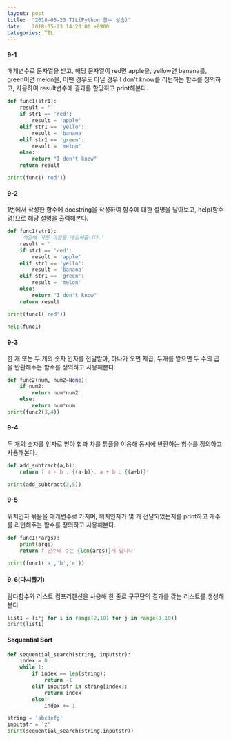 ```yaml
---
layout: post
title:  "2018-05-23 TIL(Python 함수 실습)"
date:   2018-05-23 14:20:00 +0900
categories: TIL
---
```



#### 9-1

매개변수로 문자열을 받고, 해당 문자열이 red면 apple을, yellow면 banana를, green이면 melon을, 어떤 경우도 아닐 경우 I don't know를 리턴하는 함수를 정의하고, 사용하여 result변수에 결과를 할당하고 print해본다.

```python
def func1(str1):
    result = ''
    if str1 == 'red':
        result = 'apple'
    elif str1 == 'yello':
        result = 'banana'
    elif str1 == 'green':
        result = 'melon'
    else:
        return "I don't know"
    return result

print(func1('red'))
```

#### 9-2

1번에서 작성한 함수에 docstring을 작성하여 함수에 대한 설명을 달아보고, help(함수명)으로 해당 설명을 출력해본다.

```python
def func1(str1):
    '색깔에 따른 과일을 매칭해줍니다.'
    result = ''
    if str1 == 'red':
        result = 'apple'
    elif str1 == 'yello':
        result = 'banana'
    elif str1 == 'green':
        result = 'melon'
    else:
        return "I don't know"
    return result

print(func1('red'))

help(func1)
```

#### 9-3

한 개 또는 두 개의 숫자 인자를 전달받아, 하나가 오면 제곱, 두개를 받으면 두 수의 곱을 반환해주는 함수를 정의하고 사용해본다.

```python
def func2(num, num2=None):
    if num2:
        return num*num2
    else:
        return num*num
print(func2(3,4))
```

#### 9-4

두 개의 숫자를 인자로 받아 합과 차를 튜플을 이용해 동시에 반환하는 함수를 정의하고 사용해본다.

```python
def add_subtract(a,b):
    return f'a - b : {(a-b)}, a + b : {(a+b)}'

print(add_subtract(3,5))
```

#### 9-5

위치인자 묶음을 매개변수로 가지며, 위치인자가 몇 개 전달되었는지를 print하고 개수를 리턴해주는 함수를 정의하고 사용해본다.

```python
def func1(*args):
    print(args)
    return f'인수의 수는 {len(args)}개 입니다'

print(func1('a','b','c'))
```

#### 9-6(다시풀기)

람다함수와 리스트 컴프리헨션을 사용해 한 줄로 구구단의 결과를 갖는 리스트를 생성해본다.

```python
list1 = [i*j for i in range(2,10) for j in range(1,10)]
print(list1)
```

#### Sequential Sort

```python
def sequential_search(string, inputstr):
    index = 0
    while 1:
        if index == len(string):
            return -1
        elif inputstr in string[index]:
            return index
        else:
            index += 1

string = 'abcdefg'
inputstr = 'z'
print(sequential_search(string,inputstr))
```